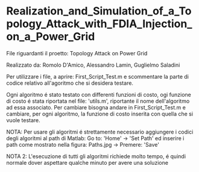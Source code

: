# Realization_and_Simulation_of_a_Topology_Attack_with_FDIA_Injection_on_a_Power_Grid

File riguardanti il proetto: Topology Attack on Power Grid

Realizzato da: Romolo D'Amico, Alessandro Lamin, Guglielmo Saladini

Per utilizzare i file, a aprire: First_Script_Test.m e scommentare la parte di codice relativo all'agoritmo che si desidera testare.

Ogni algoritmo é stato testato con differenti funzioni di costo, ogi funzione di costo é stata riportata nel file: 'utils.m', riportante il nome dell'algoritmo ad essa associato. Per cambiare bisogna andare in First_Script_Test.m e cambiare, per ogni algoritmo, la funzione di costo inserita con quella che si vuole testare.

NOTA: Per usare gli algoritmi é strettamente necessario aggiungere i codici degli algoritmi al path di Matlab: Go to: 'Home' -> 'Set Path' ed inserire i path come mostrato nella figura: Paths.jpg -> Premere: 'Save'

NOTA 2: L'esecuzione di tutti gli algoritmi richiede molto tempo, é quindi normale dover aspettare qualche minuto per avere una soluzione